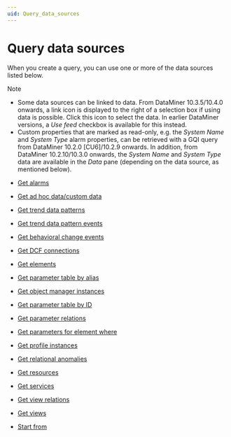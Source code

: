 ```yaml
---
uid: Query_data_sources
---
```


# Query data sources

When you create a query, you can use one or more of the data sources listed below.

> [!NOTE]
>
> - Some data sources can be linked to data. From DataMiner 10.3.5/10.4.0 onwards<!--  RN 35837 -->, a link icon is displayed to the right of a selection box if using data is possible. Click this icon to select the data. In earlier DataMiner versions, a *Use feed* checkbox is available for this instead.
> - Custom properties that are marked as read-only, e.g. the *System Name* and *System Type* alarm properties, can be retrieved with a GQI query from DataMiner 10.2.0 [CU6]/10.2.9 onwards. In addition, from DataMiner 10.2.10/10.3.0 onwards, the *System Name* and *System Type* data are available in the *Data* pane (depending on the data source, as mentioned below).

- [Get alarms](xref:Get_alarms)

- [Get ad hoc data/custom data](xref:Get_ad_hoc_data)

- [Get trend data patterns](xref:Get_trend_data_patterns)

- [Get trend data pattern events](xref:Get_trend_data_pattern_events)

- [Get behavioral change events](xref:Get_behavioral_change_events)

- [Get DCF connections](xref:Get_DCF_connections)

- [Get elements](xref:Get_elements)

- [Get parameter table by alias](xref:Get_parameter_table_by_alias)

- [Get object manager instances](xref:Get_object_manager_instances)

- [Get parameter table by ID](xref:Get_parameter_table_by_ID)

- [Get parameter relations](xref:Get_parameter_relations)

- [Get parameters for element where](xref:Get_parameters_for_element_where)

- [Get profile instances](xref:Get_profile_instances)

- [Get relational anomalies](xref:Get_relational_anomalies)

- [Get resources](xref:Get_resources)

- [Get services](xref:Get_services)

- [Get view relations](xref:Get_view_relations)

- [Get views](xref:Get_views)

- [Start from](xref:Start_from)
